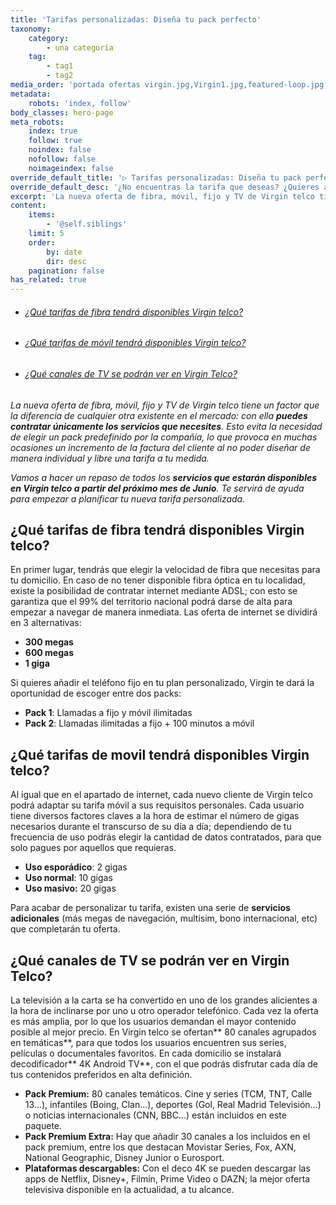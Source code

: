 ```yaml
---
title: 'Tarifas personalizadas: Diseña tu pack perfecto'
taxonomy:
    category:
        - una categoría
    tag:
        - tag1
        - tag2
media_order: 'portada ofertas virgin.jpg,Virgin1.jpg,featured-loop.jpg,featured.jpg'
metadata:
    robots: 'index, follow'
body_classes: hero-page
meta_robots:
    index: true
    follow: true
    noindex: false
    nofollow: false
    noimageindex: false
override_default_title: '▷ Tarifas personalizadas: Diseña tu pack perfecto'
override_default_desc: '¿No encuentras la tarifa que deseas? ¿Quieres adaptar la oferta de fibra, móvil y TV según tus necesidades? En Virgin telco queremos darte la oportunidad de contratar solo aquellos servicios que precises. Descubre todas las combinaciones posibles ¿A qué esperas?'
excerpt: 'La nueva oferta de fibra, móvil, fijo y TV de Virgin telco tiene un factor que la diferencia de cualquier otra existente en el mercado: con ella puedes contratar únicamente los servicios que necesites...'
content:
    items:
        - '@self.siblings'
    limit: 5
    order:
        by: date
        dir: desc
    pagination: false
has_related: true
---
```


<!-- # Personaliza tu propia tarifa con Virgin telco -->

<!-- ![](Virgin1.jpg) -->
<!-- <div class="mb-5"></div> -->

<div class="links-list"></div>

* ######  <span class="magnet-link">[¿Qué tarifas de fibra tendrá disponibles Virgin telco?](#fibra)</span>
* ######  <span class="magnet-link">[¿Qué tarifas de móvil tendrá disponibles Virgin telco?](#movil)</span>
* ######  <span class="magnet-link">[¿Qué canales de TV se podrán ver en Virgin Telco?](#tv)</span>


<div class="mb-5"></div>

_La nueva oferta de fibra, móvil, fijo y TV de Virgin telco tiene un factor que la diferencia de cualquier otra existente en el mercado: con ella **puedes contratar únicamente los servicios que necesites**. Esto evita la necesidad de elegir un pack predefinido por la compañía, lo que provoca en muchas ocasiones un incremento de la factura del cliente al no poder diseñar de manera individual y libre una tarifa a tu medida._

_Vamos a hacer un repaso de todos los **servicios que estarán disponibles en Virgin telco a partir del próximo mes de Junio**. Te servirá de ayuda para empezar a planificar tu nueva tarifa personalizada._

<div class="mb-5"></div>

## <span id="fibra">¿Qué tarifas de fibra tendrá disponibles Virgin telco?</span>

En primer lugar, tendrás que elegir la velocidad de fibra que necesitas para tu domicilio. En caso de no tener disponible fibra óptica en tu localidad, existe la posibilidad de contratar internet mediante ADSL; con esto se garantiza que el 99% del territorio nacional podrá darse de alta para empezar a navegar de manera inmediata. Las oferta de internet se dividirá en 3 alternativas:

* **300 megas**
* **600 megas**
* **1 giga**

Si quieres añadir el teléfono fijo en tu plan personalizado, Virgin te dará la oportunidad de escoger entre dos packs:

* **Pack 1**: Llamadas a fijo y móvil ilimitadas
* **Pack 2**: Llamadas ilimitadas a fijo + 100 minutos a móvil

<div class="mb-5"></div>

## <span id="movil">¿Qué tarifas de movil tendrá disponibles Virgin telco?</span>

Al igual que en el apartado de internet, cada nuevo cliente de Virgin telco podrá adaptar su tarifa móvil a sus requisitos personales. Cada usuario tiene diversos factores claves a la hora de estimar el número de gigas necesarios durante el transcurso de su día a día; dependiendo de tu frecuencia de uso podrás elegir la cantidad de datos contratados, para que solo pagues por aquellos que requieras.

* **Uso esporádico**: 2 gigas
* **Uso normal**: 10 gigas
* **Uso masivo:** 20 gigas

Para acabar de personalizar tu tarifa, existen una serie de **servicios adicionales** (más megas de navegación, multisim, bono internacional, etc) que completarán tu oferta.

<div class="mb-5"></div>

## <span id="tv">¿Qué canales de TV se podrán ver en Virgin Telco?</span>

La televisión a la carta se ha convertido en uno de los grandes alicientes a la hora de inclinarse por uno u otro operador telefónico. Cada vez la oferta es más amplia, por lo que los usuarios demandan el mayor contenido posible al mejor precio. En Virgin telco se ofertan** 80 canales agrupados en temáticas**, para que todos los usuarios encuentren sus series, películas o documentales favoritos. En cada domicilio se instalará decodificador** 4K Android TV**, con el que podrás disfrutar cada día de tus contenidos preferidos en alta definición.

* **Pack Premium:** 80 canales temáticos. Cine y series (TCM, TNT, Calle 13…), infantiles (Boing, Clan…), deportes (Gol, Real Madrid Televisión…) o noticias internacionales (CNN, BBC…) están incluidos en este paquete.
* **Pack Premium Extra:** Hay que añadir 30 canales a los incluidos en el pack premium, entre los que destacan Movistar Series, Fox, AXN, National Geographic, Disney Junior o Eurosport.  
* **Plataformas descargables:** Con el deco 4K se pueden descargar las apps de Netflix, Disney+, Filmin, Prime Video o DAZN; la mejor oferta televisiva disponible en la actualidad, a tu alcance.





